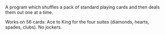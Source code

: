 A program which shuffles a pack of standard playing cards and then deals them out one at a time.

Works on 56 cards: Ace to King for the four suites (diamonds, hearts, spades, clubs). No jockers.
